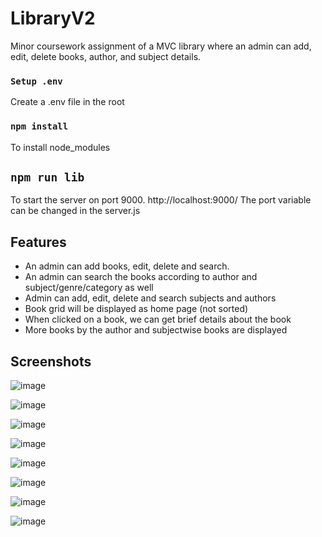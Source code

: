 # LibraryV2
Minor coursework assignment of a MVC library where an admin can add, edit, delete books, author, and subject details. 

### `Setup .env`
Create a .env file in the root

### `npm install`
To install node_modules

## `npm run lib`
To start the server on port 9000. 
http://localhost:9000/
The port variable can be changed in the server.js

## Features
- An admin can add books, edit, delete and search.
- An admin can search the books according to author and subject/genre/category as well
- Admin can add, edit, delete and search subjects and authors
- Book grid will be displayed as home page (not sorted)
- When clicked on a book, we can get brief details about the book
- More books by the author and subjectwise books are displayed 
## Screenshots
![image](https://user-images.githubusercontent.com/40259745/141738012-8fa71ade-7e1b-4487-9826-9fc517eefa35.png)

![image](https://user-images.githubusercontent.com/40259745/141738020-7842ea7f-21ac-4634-b0b5-6be319055952.png)

![image](https://user-images.githubusercontent.com/40259745/141738047-4b962fe8-fc87-4a23-9628-3b127d67a75b.png)

![image](https://user-images.githubusercontent.com/40259745/141738054-b5de1a04-f191-4bbd-bd11-7dd14d3d9b7d.png)

![image](https://user-images.githubusercontent.com/40259745/141738060-96b82b29-291e-4592-b8ee-b7e4bf246831.png)

![image](https://user-images.githubusercontent.com/40259745/141738069-fc1d4338-e64b-4f14-8b7c-d2cf9cce372d.png)

![image](https://user-images.githubusercontent.com/40259745/141738077-a609921e-79b5-44f5-a1d2-162cc39affdc.png)

![image](https://user-images.githubusercontent.com/40259745/141738125-e3ac78a1-d572-4c23-9241-6a62a277ee7d.png)


